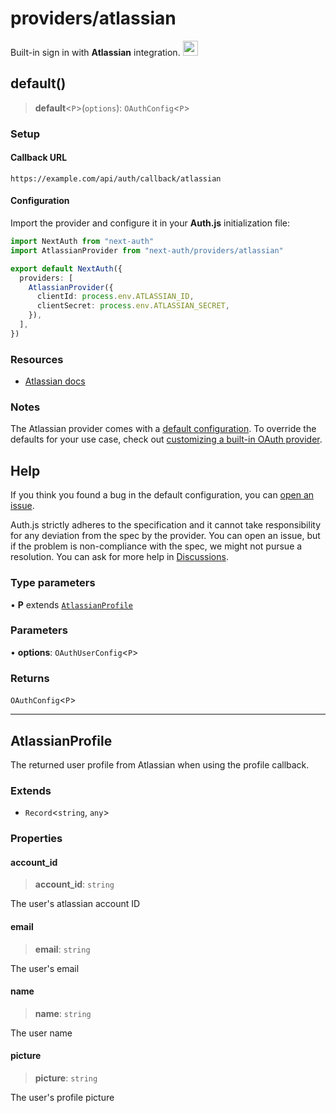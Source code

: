 # providers/atlassian

<div style={{display: "flex", justifyContent: "space-between", alignItems: "center"}}>
<span style={{fontSize: "1.35rem" }}>
 Built-in sign in with <b>Atlassian</b> integration.
</span>
<a href="https://www.atlassian.com/" style={{backgroundColor: "black", padding: "12px", borderRadius: "100%" }}>
  <img style={{display: "block"}} src="https://authjs.dev/img/providers/atlassian.svg" width="24" style={{ marginTop: "-3px"}} />
</a>
</div>

## default()

> **default**\<`P`\>(`options`): `OAuthConfig`\<`P`\>

### Setup

#### Callback URL
```
https://example.com/api/auth/callback/atlassian
```

#### Configuration

Import the provider and configure it in your **Auth.js** initialization file:

```ts title="pages/api/auth/[...nextauth].ts"
import NextAuth from "next-auth"
import AtlassianProvider from "next-auth/providers/atlassian"

export default NextAuth({
  providers: [
    AtlassianProvider({
      clientId: process.env.ATLASSIAN_ID,
      clientSecret: process.env.ATLASSIAN_SECRET,
    }),
  ],
})
```

### Resources

- [Atlassian docs](https://developer.atlassian.com/server/jira/platform/oauth/)

### Notes

The Atlassian provider comes with a [default configuration](https://github.com/nextauthjs/next-auth/blob/main/packages/core/src/providers/atlassian.ts). To override the defaults for your use case, check out [customizing a built-in OAuth provider](https://authjs.dev/guides/providers/custom-provider#override-default-options).

## Help

If you think you found a bug in the default configuration, you can [open an issue](https://authjs.dev/new/provider-issue).

Auth.js strictly adheres to the specification and it cannot take responsibility for any deviation from
the spec by the provider. You can open an issue, but if the problem is non-compliance with the spec,
we might not pursue a resolution. You can ask for more help in [Discussions](https://authjs.dev/new/github-discussions).

### Type parameters

• **P** extends [`AtlassianProfile`](atlassian.md#atlassianprofile)

### Parameters

• **options**: `OAuthUserConfig`\<`P`\>

### Returns

`OAuthConfig`\<`P`\>

***

## AtlassianProfile

The returned user profile from Atlassian when using the profile callback.

### Extends

- `Record`\<`string`, `any`\>

### Properties

#### account\_id

> **account\_id**: `string`

The user's atlassian account ID

#### email

> **email**: `string`

The user's email

#### name

> **name**: `string`

The user name

#### picture

> **picture**: `string`

The user's profile picture
